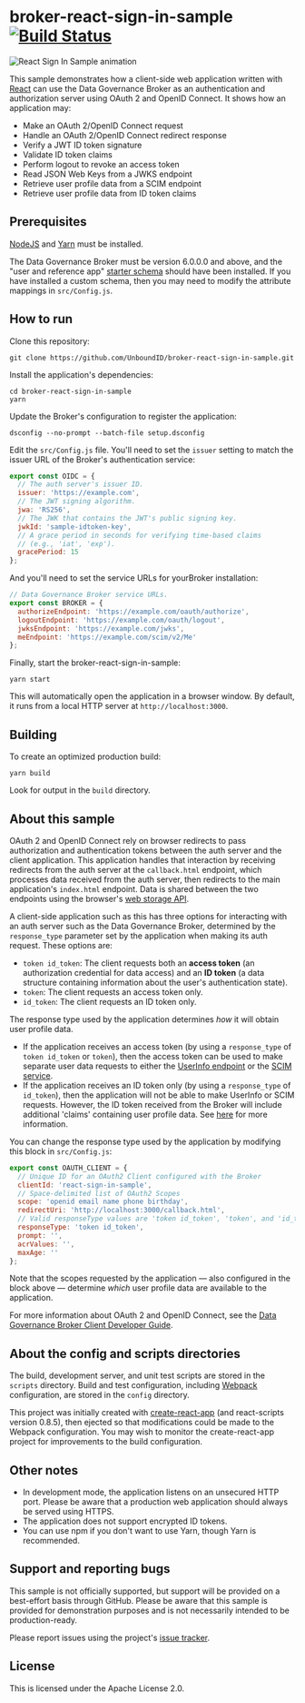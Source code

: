 # broker-react-sign-in-sample [![Build Status](https://travis-ci.org/UnboundID/broker-react-sign-in-sample.svg?branch=master)](https://travis-ci.org/UnboundID/broker-react-sign-in-sample)

![React Sign In Sample animation](https://cloud.githubusercontent.com/assets/50972/21905894/af6b073a-d8ce-11e6-9a4a-a8eb520f9ecb.gif)

This sample demonstrates how a client-side web application written with 
[React](https://facebook.github.io/react/) can use the Data Governance 
Broker as an authentication and authorization server using OAuth 2 and 
OpenID Connect. It shows how an application may:

* Make an OAuth 2/OpenID Connect request
* Handle an OAuth 2/OpenID Connect redirect response
* Verify a JWT ID token signature
* Validate ID token claims
* Perform logout to revoke an access token
* Read JSON Web Keys from a JWKS endpoint
* Retrieve user profile data from a SCIM endpoint
* Retrieve user profile data from ID token claims

## Prerequisites

[NodeJS](https://docs.npmjs.com/getting-started/installing-node) and 
[Yarn](https://yarnpkg.com/en/docs/install) 
must be installed. 

The Data Governance Broker must be version 6.0.0.0 and above, and the 
"user and reference app" [starter schema](https://developer.unboundid.com/6.0.0.1/broker/guides/broker-client-developer-guide/basics/schema/#The-starter-schema)
should have been installed. If you have installed a custom schema, then 
you may need to modify the attribute mappings in `src/Config.js`.

## How to run

Clone this repository:

```
git clone https://github.com/UnboundID/broker-react-sign-in-sample.git
```

Install the application's dependencies:

```
cd broker-react-sign-in-sample
yarn
```

Update the Broker's configuration to register the application:

```
dsconfig --no-prompt --batch-file setup.dsconfig
```

Edit the `src/Config.js` file. You'll need to set the `issuer` setting 
to match the issuer URL of the Broker's authentication service:

```javascript
export const OIDC = {
  // The auth server's issuer ID.
  issuer: 'https://example.com',
  // The JWT signing algorithm.
  jwa: 'RS256',
  // The JWK that contains the JWT's public signing key.
  jwkId: 'sample-idtoken-key',
  // A grace period in seconds for verifying time-based claims
  // (e.g., 'iat', 'exp').
  gracePeriod: 15
};
```

And you'll need to set the service URLs for yourBroker installation:

```javascript
// Data Governance Broker service URLs.
export const BROKER = {
  authorizeEndpoint: 'https://example.com/oauth/authorize',
  logoutEndpoint: 'https://example.com/oauth/logout',
  jwksEndpoint: 'https://example.com/jwks',
  meEndpoint: 'https://example.com/scim/v2/Me'
};
```

Finally, start the broker-react-sign-in-sample:

```
yarn start
```

This will automatically open the application in a browser window. 
By default, it runs from a local HTTP server at `http://localhost:3000`.

## Building

To create an optimized production build:

```
yarn build
```

Look for output in the `build` directory.

## About this sample

OAuth 2 and OpenID Connect rely on browser redirects to pass 
authorization and authentication tokens between the auth server and the 
client application. This application handles that interaction by 
receiving redirects from the auth server at the `callback.html` 
endpoint, which processes data received from the auth server, then 
redirects to the main application's `index.html` endpoint. Data is 
shared between the two endpoints using the browser's 
[web storage API](https://developer.mozilla.org/en-US/docs/Web/API/Web_Storage_API).

A client-side application such as this has three options for 
interacting with an auth server such as the Data Governance Broker, 
determined by the `response_type` parameter set by the application when 
making its auth request. These options are:

* `token id_token`: The client requests both an **access token** (an 
authorization credential for data access) and an **ID token** (a data 
structure containing information about the user's authentication state).
* `token`: The client requests an access token only.
* `id_token`: The client requests an ID token only.

The response type used by the application determines _how_ it will 
obtain user profile data. 

* If the application receives an access token (by using a 
`response_type` of `token id_token` or `token`), then the access token 
can be used to make separate user data requests to either the 
[UserInfo endpoint](https://developer.unboundid.com/6.0.0.1/broker/api/oauth2/userinfo/) 
or the [SCIM service](https://developer.unboundid.com/6.0.0.1/broker/api/scim/).
* If the application receives an ID token only (by using a 
`response_type` of `id_token`), then the application will not be able 
to make UserInfo or SCIM requests. However, the ID token received from 
the Broker will include additional 'claims' containing user profile 
data. See [here](https://developer.unboundid.com/6.0.0.1/broker/api/oauth2/id-tokens/) 
for more information. 

You can change the response type used by the application by modifying 
this block in `src/Config.js`:

```javascript
export const OAUTH_CLIENT = {
  // Unique ID for an OAuth2 Client configured with the Broker
  clientId: 'react-sign-in-sample',
  // Space-delimited list of OAuth2 Scopes
  scope: 'openid email name phone birthday',
  redirectUri: 'http://localhost:3000/callback.html',
  // Valid responseType values are 'token id_token', 'token', and 'id_token'
  responseType: 'token id_token',
  prompt: '',
  acrValues: '',
  maxAge: ''
};
```

Note that the scopes requested by the application — also configured in 
the block above — determine _which_ user profile data are available to 
the application. 

For more information about OAuth 2 and OpenID Connect, see the 
[Data Governance Broker Client Developer Guide](https://developer.unboundid.com/6.0.0.1/broker/guides/broker-client-developer-guide/).

## About the config and scripts directories

The build, development server, and unit test scripts are stored in the 
`scripts` directory. Build and test configuration, including 
[Webpack](https://webpack.github.io/) configuration, are stored in the 
`config` directory.

This project was initially created with [create-react-app](https://github.com/facebookincubator/create-react-app) (and react-scripts version 
0.8.5), then ejected so that modifications could be made to the Webpack 
configuration. You may wish to monitor the create-react-app project for 
improvements to the build configuration.

## Other notes

* In development mode, the application listens on an unsecured HTTP 
port. Please be aware that a production web application should always 
be served using HTTPS.
* The application does not support encrypted ID tokens.
* You can use npm if you don't want to use Yarn, though Yarn is 
recommended.

## Support and reporting bugs

This sample is not officially supported, but support will be provided
on a best-effort basis through GitHub. Please be aware that this sample 
is provided for demonstration purposes and is not necessarily intended 
to be production-ready.

Please report issues using the project's
[issue tracker](https://github.com/UnboundID/broker-react-sign-in-sample/issues).

## License

This is licensed under the Apache License 2.0.
